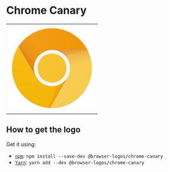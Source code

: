 Chrome Canary
=============

<!-- markdownlint-disable line-length no-inline-html -->
<table>
    <tr height=240>
        <td>
            <a href="https://github.com/alrra/browser-logos/tree/30bd629d3204ad07c6d521c6513f046077736a00/src/chrome-canary">
                <img width=230 src="https://raw.githubusercontent.com/alrra/browser-logos/30bd629d3204ad07c6d521c6513f046077736a00/src/chrome-canary/chrome-canary.svg?sanitize=true" alt="Chrome Canary browser logo">
            </a>
        </td>
    </tr>
</table>
<!-- markdownlint-enable line-length no-inline-html -->

How to get the logo
-------------------

Get it using:

* [`npm`][npm]: `npm install --save-dev @browser-logos/chrome-canary`
* [`Yarn`][yarn]: `yarn add --dev @browser-logos/chrome-canary`

<!-- Link labels: -->

[npm]: https://www.npmjs.com/
[yarn]: https://yarnpkg.com/
